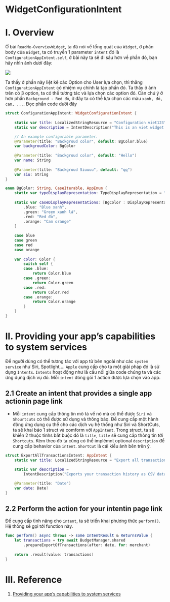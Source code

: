 # WidgetConfigurationIntent

# I. Overview

Ở bài `ReadMe-OverviewWidget`, ta đã nói về tổng quát của `Widget`, ở phần body của `Widget`, ta có truyền 1 parameter `intent` đó là `ConfigurationAppIntent.self`, ở bài này ta sẽ đi sâu hơn về phần đó, bạn hãy nhìn ảnh dươí đây:

<a name="">

![](widgets/widget_configure.png)

Ta thấy ở phần này liệt kê các Option cho User lựa chọn, thì thằng `ConfigurationAppIntent` có nhiệm vụ chính là tạo phần đó. Ta thấy ở ảnh trên có 3 option, ta có thể tương tác và lựa chọn các option đó. Càn chú ý ở hơn phần `Background - Red đỏ`, ở đây ta có thể lựa chọn các màu `xanh, đỏ, cam, ...`. Đọc phần code dưới đây

```swift
struct ConfigurationAppIntent: WidgetConfigurationIntent {
    
    static var title: LocalizedStringResource = "Configuration viet123"
    static var description = IntentDescription("This is an viet widget.")

    // An example configurable parameter.
    @Parameter(title: "Backgroud color", default: BgColor.blue)
    var backgroudColor: BgColor
    
    @Parameter(title: "Backgroud color", default: "Hello")
    var name: String
    
    @Parameter(title: "Backgroud Siuuuu", default: "qq")
    var siu: String
}

enum BgColor: String, CaseIterable, AppEnum {
    static var typeDisplayRepresentation: TypeDisplayRepresentation = "TypeDisplayRepresentation BgColor"
    
    static var caseDisplayRepresentations: [BgColor : DisplayRepresentation] = [
        .blue: "Blue xanh",
        .green: "Green xanh lá",
        .red: "Red đỏ",
        .orange: "Cam orange"
    ]
    
    case blue
    case green
    case red
    case orange
    
    var color: Color {
        switch self {
        case .blue:
            return Color.blue
        case .green:
            return Color.green
        case .red:
            return Color.red
        case .orange:
            return Color.orange
        }
    }
}
```

# II. Providing your app’s capabilities to system services

Để người dùng có thể tương tác với app từ bên ngoài như các `system service` như Siri, Spotlight,... `Apple` cung cấp cho ta một giải pháp đó là sử dụng `Intents`. `Intents` hoạt động như là cầu nối giữa code chúng ta và các ứng dụng dịch vụ đó. Mỗi `intent` đóng gói 1 action được lựa chọn vào app. 

## 2.1 Create an intent that provides a single app actionin page link

- Mỗi `intent` cung cấp thông tin mô tả về nó mà có thể được `Siri` và `Shourtcuts` có thể được sử dụng và thông báo. Để cung cấp một hành động ứng dụng cụ thể cho các dịch vụ hệ thống như Siri và ShortCuts, ta sẽ khai báo 1 struct và comform với `AppIntent`. Trong struct, ta sẽ khiển 2 thuộc tinhs bắt buộc đó là `title`, `title` sẽ cung cấp thông tin tới `Shortcuts`. Kèm theo đó ta cũng có thể implêmnt optional `description` để cung cấp behavior của `intent`. `ShortCut` là cái kiểu ảnh bên trên ý.

```swift
struct ExportAllTransactionsIntent: AppIntent {
    static var title: LocalizedStringResource = "Export all transactions"
    
    static var description =
        IntentDescription("Exports your transaction history as CSV data.")

    @Parameter(title: "Date")
    var date: Date?
}
```

## 2.2 Perform the action for your intentin page link

Để cung cấp tình năng cho `intent`, ta sẽ triển khai phương thức `perform()`. Hệ thống sẽ gọi tới function này.

```swift
func perform() async throws -> some IntentResult & ReturnsValue {
    let transactions = try await BudgetManager.shared
        .prepareExportOfTransactions(after: date, for: merchant)
        
    return .result(value: transactions)
}
```




# III. Reference

1. [Providing your app’s capabilities to system services](https://developer.apple.com/documentation/appintents/providing-your-app-s-capabilities-to-system-services)